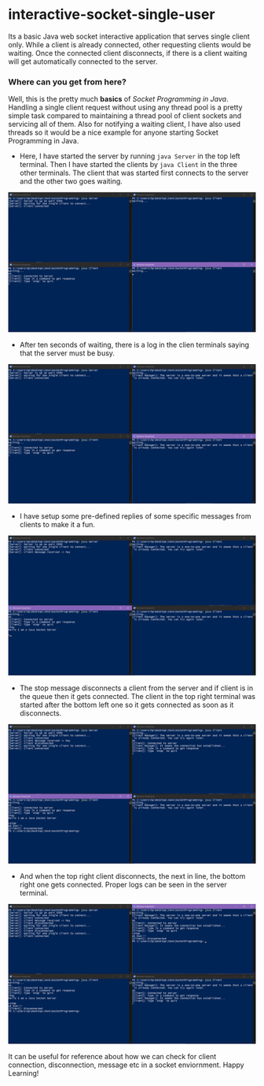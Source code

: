 # interactive-socket-single-user
Its a basic Java web socket interactive application that serves single client only. While a client is already connected, other requesting clients would be waiting. Once the connected client disconnects, if there is a client waiting will get automatically connected to the server.

### Where can you get from here?
Well, this is the pretty much **basics** of *Socket Programming in Java*. Handling a single client request without using any thread pool is a pretty simple task compared to maintaining a thread pool of client sockets and servicing all of them. Also for notifying a waiting client, I have also used threads so it would be a nice example for anyone starting Socket Programming in Java.

- Here, I have started the server by running ``` java Server ``` in the top left terminal. Then I have started the clients by ``` java Client ``` in the three other terminals. The client that was started first connects to the server and the other two goes waiting.

![](images/ss1.png)


- After ten seconds of waiting, there is a log in the clien terminals saying that the server must be busy.

![](images/ss2.png)


- I have setup some pre-defined replies of some specific messages from clients to make it a fun.

![](images/ss3.png)


- The stop message disconnects a client from the server and if client is in the queue then it gets connected. The client in the top right terminal was started after the bottom left one so it gets connected as soon as it disconnects.

![](images/ss4.png)


- And when the top right client disconnects, the next in line, the bottom right one gets connected. Proper logs can be seen in the server terminal.

![](images/ss5.png)

It can be useful for reference about how we can check for client connection, disconnection, message etc in a socket enviornment. Happy Learning!
